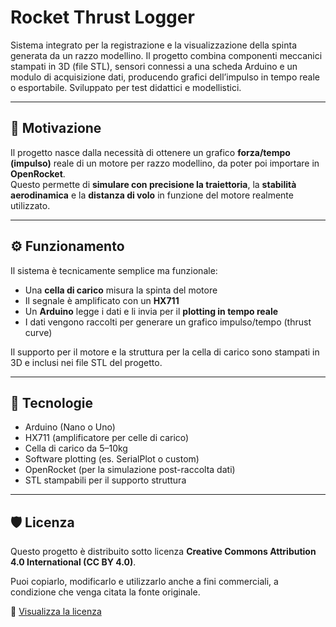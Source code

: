 # Rocket Thrust Logger
Sistema integrato per la registrazione e la visualizzazione della spinta generata da un razzo modellino.
Il progetto combina componenti meccanici stampati in 3D (file STL), sensori connessi a una scheda Arduino e un modulo di acquisizione dati, producendo grafici dell’impulso in tempo reale o esportabile.
Sviluppato per test didattici e modellistici.

---

## 🎯 Motivazione

Il progetto nasce dalla necessità di ottenere un grafico **forza/tempo (impulso)** reale di un motore per razzo modellino, da poter poi importare in **OpenRocket**.  
Questo permette di **simulare con precisione la traiettoria**, la **stabilità aerodinamica** e la **distanza di volo** in funzione del motore realmente utilizzato.

---

## ⚙️ Funzionamento

Il sistema è tecnicamente semplice ma funzionale:

- Una **cella di carico** misura la spinta del motore
- Il segnale è amplificato con un **HX711**
- Un **Arduino** legge i dati e li invia per il **plotting in tempo reale**
- I dati vengono raccolti per generare un grafico impulso/tempo (thrust curve)

Il supporto per il motore e la struttura per la cella di carico sono stampati in 3D e inclusi nei file STL del progetto.

---

## 🚀 Tecnologie

- Arduino (Nano o Uno)
- HX711 (amplificatore per celle di carico)
- Cella di carico da 5–10kg
- Software plotting (es. SerialPlot o custom)
- OpenRocket (per la simulazione post-raccolta dati)
- STL stampabili per il supporto struttura

---


## 🛡️ Licenza

Questo progetto è distribuito sotto licenza **Creative Commons Attribution 4.0 International (CC BY 4.0)**.

Puoi copiarlo, modificarlo e utilizzarlo anche a fini commerciali, a condizione che venga citata la fonte originale.

🔗 [Visualizza la licenza](https://creativecommons.org/licenses/by/4.0/)
